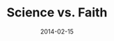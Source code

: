 ---
layout: message
category: message
series: "Heavyweights 2"
title: "Science vs. Faith"
date: 2014-02-15
audio-description: "Are science and faith mutually exclusive?"
audio: "http://www.crossroads.net/players/media/hq/heavyweights2_02.mp3"
audio-title: "Science vs. Faith"
audio-duration: "55:16"
program-description: "Program Heavyweights2 WK2"
program: "http://www.crossroads.net/players/media/hq/02_15-16_14Program_LO.pdf"
program-title: "Science vs. Faith"
video-description: "Are science and faith mutually exclusive?"
video-title: "Science vs. Faith"
video: "https://s3.amazonaws.com/crossroadsvideomessages/heavyweights2_02.mp4"
video-poster: "https://www.crossroads.net/uploadedfiles/heavyweight2_02_still.jpg"
---